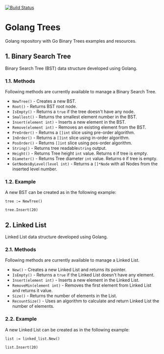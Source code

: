 [![Build Status](https://travis-ci.com/ribeirohugo/golang_trees.svg?branch=main)](https://travis-ci.com/ribeirohugo/golang_trees)

# Golang Trees

Golang repository with Go Binary Trees examples and resources.

## 1. Binary Search Tree

Binary Search Tree (BST) data structure developed using Golang.

### 1.1. Methods

Following methods are currently available to manage a Binary Search Tree.

* ``NewTree()`` - Creates a new BST.
* ``Root()`` - Returns BST root node.
* ``IsEmpty()`` - Returns a ``true`` if the tree doesn't have any node.
* ``Smallest()`` - Returns the smallest element number in the BST.
* ``Insert(element int)`` - Inserts a new element in the BST.
* ``Remove(element int)`` - Removes an existing element from the BST.
* ``PreOrder()`` - Returns a ``[]int`` slice using pre-order algorithm.
* ``InOrder()`` - Returns a ``[]int`` slice using in-order algorithm.
* ``PosOrder()`` - Returns ``[]int`` slice using pos-order algorithm.
* ``String()`` - Returns tree readable``string`` output.
* ``Height()`` - Returns Tree height ``int`` value. Returns ``0`` if tree is empty.
* ``Diameter()`` - Returns Tree diameter ``int`` value. Returns ``0`` if tree is empty.
* ``GetNodesByLevel(level int)`` - Returns a ``[]*Node`` with all Nodes from the inserted level number.

### 1.2. Example

A new BST can be created as in the following example:

```
tree := NewTree()

tree.Insert(20)
```

## 2. Linked List

Linked List data structure developed using Golang.

### 2.1. Methods

Following methods are currently available to manage a Linked List.

* ``New()`` - Creates a new Linked List and returns its pointer.
* ``IsEmpty()`` - Returns a ``true`` if the Linked List doesn't have any element.
* ``Insert(element int)`` - Inserts a new element in the Linked List.
* ``RemoveMin(element int)`` - Removes the first element from Linked List and returns it value.
* ``Size()`` - Returns the number of elements in the List.
* ``RecountSize()`` - Uses an algorithm to calculate and return Linked List the number of elements.

### 2.2. Example

A new Linked List can be created as in the following example:

```
list := linked_list.New()

list.Insert(20)
```
